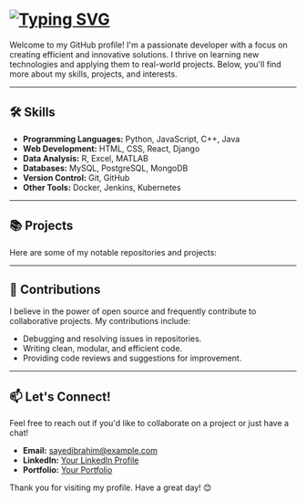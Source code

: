 # [![Typing SVG](https://readme-typing-svg.demolab.com/?lines=Hi+there;I'm+Sayed+Ibrahim;a+Backend+Developer;and+Data+enthusiast)](https://git.io/typing-svg)

Welcome to my GitHub profile! I'm a passionate developer with a focus on creating efficient and innovative solutions. I thrive on learning new technologies and applying them to real-world projects. Below, you'll find more about my skills, projects, and interests.

---

## 🛠️ Skills

- **Programming Languages:** Python, JavaScript, C++, Java
- **Web Development:** HTML, CSS, React, Django
- **Data Analysis:** R, Excel, MATLAB
- **Databases:** MySQL, PostgreSQL, MongoDB
- **Version Control:** Git, GitHub
- **Other Tools:** Docker, Jenkins, Kubernetes

---

## 📚 Projects

Here are some of my notable repositories and projects:

---

## 🌟 Contributions

I believe in the power of open source and frequently contribute to collaborative projects. My contributions include:
- Debugging and resolving issues in repositories.
- Writing clean, modular, and efficient code.
- Providing code reviews and suggestions for improvement.

---

## 📫 Let's Connect!

Feel free to reach out if you'd like to collaborate on a project or just have a chat!

- **Email:** sayedibrahim@example.com
- **LinkedIn:** [Your LinkedIn Profile](https://linkedin.com/in/your-profile)
- **Portfolio:** [Your Portfolio](https://your-portfolio.com)

Thank you for visiting my profile. Have a great day! 😊
